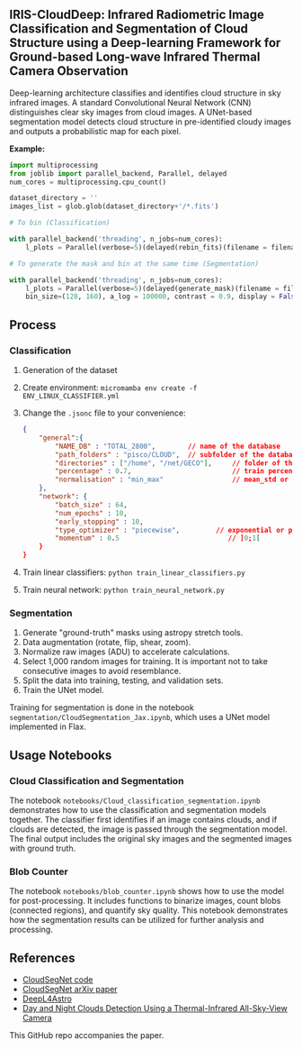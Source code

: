 ## **IRIS-CloudDeep**: Infrared Radiometric Image Classification and Segmentation of Cloud Structure using a Deep-learning Framework for Ground-based Long-wave Infrared Thermal Camera Observation

Deep-learning architecture classifies and identifies cloud structure in sky infrared images. A standard Convolutional Neural Network (CNN) distinguishes clear sky images from cloud images. A UNet-based segmentation model detects cloud structure in pre-identified cloudy images and outputs a probabilistic map for each pixel.

**Example:**

```python
import multiprocessing
from joblib import parallel_backend, Parallel, delayed
num_cores = multiprocessing.cpu_count()

dataset_directory = ''
images_list = glob.glob(dataset_directory+'/*.fits')

# To bin (Classification)

with parallel_backend('threading', n_jobs=num_cores):
    l_plots = Parallel(verbose=5)(delayed(rebin_fits)(filename = filename, bin_size=(128, 160)) for filename in images_list)

# To generate the mask and bin at the same time (Segmentation)

with parallel_backend('threading', n_jobs=num_cores):
    l_plots = Parallel(verbose=5)(delayed(generate_mask)(filename = filename,
    bin_size=(128, 160), a_log = 100000, contrast = 0.9, display = False, return_mask = False, write_to_fits = True) for filename in images_list)
```

## Process

### Classification

1. Generation of the dataset
2. Create environment: `micromamba env create -f ENV_LINUX_CLASSIFIER.yml`
3. Change the `.jsonc` file to your convenience:

   ```json
   {
       "general":{
           "NAME_DB" : "TOTAL_2800",        // name of the database
           "path_folders" : "pisco/CLOUD",  // subfolder of the database
           "directories" : ["/home", "/net/GECO"],     // folder of the database
           "percentage" : 0.7,                         // train percentage
           "normalisation" : "min_max"                 // mean_std or min_max
       },
       "network": {
           "batch_size" : 64,
           "num_epochs" : 10,
           "early_stopping" : 10,
           "type_optimizer" : "piecewise",    	   // exponential or piecewise
           "momentum" : 0.5                           // ]0;1[
       }
   }
   ```
4. Train linear classifiers: `python train_linear_classifiers.py`
5. Train neural network: `python train_neural_network.py`

### Segmentation

1. Generate "ground-truth" masks using astropy stretch tools.
2. Data augmentation (rotate, flip, shear, zoom).
3. Normalize raw images (ADU) to accelerate calculations.
4. Select 1,000 random images for training. It is important not to take consecutive images to avoid resemblance.
5. Split the data into training, testing, and validation sets.
6. Train the UNet model.

Training for segmentation is done in the notebook `segmentation/CloudSegmentation_Jax.ipynb`, which uses a UNet model implemented in Flax.

## Usage Notebooks

### Cloud Classification and Segmentation

The notebook `notebooks/Cloud_classification_segmentation.ipynb` demonstrates how to use the classification and segmentation models together. The classifier first identifies if an image contains clouds, and if clouds are detected, the image is passed through the segmentation model. The final output includes the original sky images and the segmented images with ground truth.

### Blob Counter

The notebook `notebooks/blob_counter.ipynb` shows how to use the model for post-processing. It includes functions to binarize images, count blobs (connected regions), and quantify sky quality. This notebook demonstrates how the segmentation results can be utilized for further analysis and processing.

## References

 - [CloudSegNet code](https://github.com/Soumyabrata/CloudSegNet)
 - [CloudSegNet arXiv paper](https://arxiv.org/pdf/1904.07979.pdf)
 - [DeepL4Astro](https://github.com/ASKabalan/deeplearning4astro_tools/blob/master/dltools/batch.py)
 - [Day and Night Clouds Detection Using a Thermal-Infrared All-Sky-View Camera](https://doi.org/10.3390/rs13091852)

This GitHub repo accompanies the paper.
